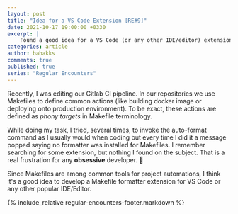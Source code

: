 ```yaml
---
layout: post
title: "Idea for a VS Code Extension [RE#9]"
date: 2021-10-17 19:00:00 +0330
excerpt: |
    Found a good idea for a VS Code (or any other IDE/editor) extension.
categories: article
author: babakks
comments: true
published: true
series: "Regular Encounters"
---
```


Recently, I was editing our Gitlab CI pipeline. In our repositories we use Makefiles to define common actions (like building docker image or deploying onto production environment). To be exact, these actions are defined as *phony targets* in Makefile terminology.

While doing my task, I tried, several times, to invoke the auto-format command as I usually would when coding but every time I did it a message popped saying no formatter was installed for Makefiles. I remember searching for some extension, but nothing I found on the subject. That is a real frustration for any **obsessive** developer. 🤦

Since Makefiles are among common tools for project automations, I think it's a good idea to develop a Makefile formatter extension for VS Code or any other popular IDE/Editor.

{% include_relative regular-encounters-footer.markdown %}
